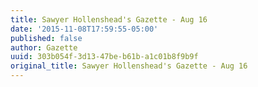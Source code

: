 ```yaml
---
title: Sawyer Hollenshead's Gazette - Aug 16
date: '2015-11-08T17:59:55-05:00'
published: false
author: Gazette
uuid: 303b054f-3d13-47be-b61b-a1c01b8f9b9f
original_title: Sawyer Hollenshead's Gazette - Aug 16
---
```


